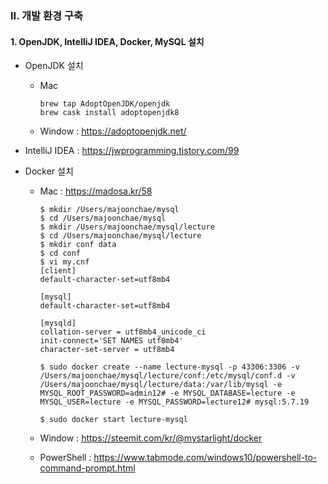 ### II. 개발 환경 구축

####   1. OpenJDK, IntelliJ IDEA, Docker, MySQL 설치

- OpenJDK 설치

  - Mac

    ```
    brew tap AdoptOpenJDK/openjdk
    brew cask install adoptopenjdk8
    ```

  - Window : https://adoptopenjdk.net/

- IntelliJ IDEA : https://jwprogramming.tistory.com/99

- Docker 설치

  - Mac : https://madosa.kr/58

    ```
    $ mkdir /Users/majoonchae/mysql
    $ cd /Users/majoonchae/mysql
    $ mkdir /Users/majoonchae/mysql/lecture
    $ cd /Users/majoonchae/mysql/lecture
    $ mkdir conf data
    $ cd conf
    $ vi my.cnf
    [client] 
    default-character-set=utf8mb4 
    
    [mysql] 
    default-character-set=utf8mb4 
    
    [mysqld] 
    collation-server = utf8mb4_unicode_ci 
    init-connect='SET NAMES utf8mb4' 
    character-set-server = utf8mb4
    
    $ sudo docker create --name lecture-mysql -p 43306:3306 -v /Users/majoonchae/mysql/lecture/conf:/etc/mysql/conf.d -v /Users/majoonchae/mysql/lecture/data:/var/lib/mysql -e MYSQL_ROOT_PASSWORD=admin12# -e MYSQL_DATABASE=lecture -e MYSQL_USER=lecture -e MYSQL_PASSWORD=lecture12# mysql:5.7.19
    
    $ sudo docker start lecture-mysql
    ```

  - Window : https://steemit.com/kr/@mystarlight/docker

  - PowerShell : https://www.tabmode.com/windows10/powershell-to-command-prompt.html
